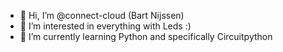 - 👋 Hi, I’m @connect-cloud (Bart Nijssen)
- 👀 I’m interested in everything with Leds :)
- 🌱 I’m currently learning Python and specifically Circuitpython

<!---
connect-cloud/connect-cloud is a ✨ special ✨ repository because its `README.md` (this file) appears on your GitHub profile.
You can click the Preview link to take a look at your changes.
--->
